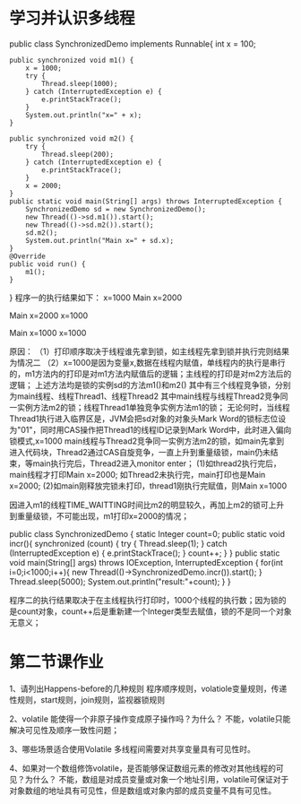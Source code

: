 # 学习并认识多线程
public class SynchronizedDemo implements Runnable{
    int x = 100;

    public synchronized void m1() {
        x = 1000;
        try {
            Thread.sleep(1000);
        } catch (InterruptedException e) {
            e.printStackTrace();
        }
        System.out.println("x=" + x);
    }

    public synchronized void m2() {
        try {
            Thread.sleep(200);
        } catch (InterruptedException e) {
            e.printStackTrace();
        }
        x = 2000;
    }
    public static void main(String[] args) throws InterruptedException {
        SynchronizedDemo sd = new SynchronizedDemo();
        new Thread(()->sd.m1()).start();
        new Thread(()->sd.m2()).start();
        sd.m2();
        System.out.println("Main x=" + sd.x);
    }
    @Override
    public void run() {
        m1();
    }
}
程序一的执行结果如下：
x=1000
Main x=2000

Main x=2000
x=1000

Main x=1000
x=1000


原因：
（1）打印顺序取决于线程谁先拿到锁，如主线程先拿到锁并执行完则结果为情况二
（2）x=1000是因为变量x,数据在线程内赋值，单线程内的执行是串行的，m1方法内的打印是对m1方法内赋值后的逻辑；主线程的打印是对m2方法后的逻辑；
上述方法均是锁的实例sd的方法m1()和m2()
其中有三个线程竞争锁，分别为main线程、线程Thread1、线程Thread2
其中main线程与线程Thread2竞争同一实例方法m2的锁；线程Thread1单独竞争实例方法m1的锁；
无论何时，当线程Thread1执行进入临界区是，JVM会把sd对象的对象头Mark Word的锁标志位设为"01"，同时用CAS操作把Thread1的线程ID记录到Mark Word中，此时进入偏向锁模式,x=1000
main线程与Thread2竞争同一实例方法m2的锁，如main先拿到进入代码块，Thread2通过CAS自旋竞争，一直上升到重量级锁，main仍未结束，等main执行完后，Thread2进入monitor enter；
(1)如thread2执行完后，main线程才打印Main x=2000; 如Thread2未执行完，main打印也是Main x=2000;
(2)如main刚释放完锁未打印，thread1刚执行完赋值，则Main x=1000

因进入m1的线程TIME_WAITTING时间比m2的明显较久，再加上m2的锁可上升到重量级锁，不可能出现，m1打印x=2000的情况；

public class SynchronizedDemo  {
   static Integer count=0;
   public static void incr(){
       synchronized (count) {
           try {
               Thread.sleep(1);
           } catch (InterruptedException e) {
               e.printStackTrace();
           }
           count++;
       }
   }
    public static void main(String[] args) throws IOException, InterruptedException {
        for(int i=0;i<1000;i++){
            new Thread(()->SynchronizedDemo.incr()).start();
        }
        Thread.sleep(5000);
        System.out.println("result:"+count);
    }
}

程序二的执行结果取决于在主线程执行打印时，1000个线程的执行数；因为锁的是count对象，count++后是重新建一个Integer类型去赋值，锁的不是同一个对象无意义；

# 第二节课作业
1、请列出Happens-before的几种规则
程序顺序规则，volatiole变量规则，传递性规则，start规则，join规则，监视器锁规则

2、volatile 能使得一个非原子操作变成原子操作吗？为什么？
不能，volatile只能解决可见性及顺序一致性问题；

3、哪些场景适合使用Volatile
多线程间需要对共享变量具有可见性时。

4、如果对一个数组修饰volatile，是否能够保证数组元素的修改对其他线程的可见？为什么？
不能，数组是对成员变量或对象一个地址引用，volatile可保证对于对象数组的地址具有可见性，但是数组或对象内部的成员变量不具有可见性。